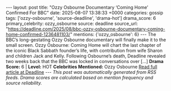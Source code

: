 --- layout: post title: "Ozzy Osbourne Documentary ‘Coming Home’ Confirmed For BBC" date: 2025-08-07 13:38:33 +0000 categories: gossip tags: ['ozzy-osbourne', 'source-deadline', 'drama-hot'] drama_score: 6 primary_celebrity: ozzy_osbourne source: deadline source_url: "https://deadline.com/2025/08/bbc-ozzy-osbourne-documentary-coming-home-confirmed-1236481103/" mentions: {'ozzy_osbourne': 6} --- The BBC’s long-gestating Ozzy Osbourne documentary will finally make it to the small screen. Ozzy Osbourne: Coming Home will chart the last chapter of the iconic Black Sabbath founder’s life, with contribution from wife Sharon and children Jack and Kelly. Following Osbourne’s death, Deadline revealed two weeks back that the BBC was locked in conversations over […] **Drama Score:** 6 | **Level:** HOT **Celebrities Mentioned:** Ozzy Osbourne [Read full article at Deadline](https://deadline.com/2025/08/bbc-ozzy-osbourne-documentary-coming-home-confirmed-1236481103/) --- *This post was automatically generated from RSS feeds. Drama scores are calculated based on mention frequency and source reliability.*